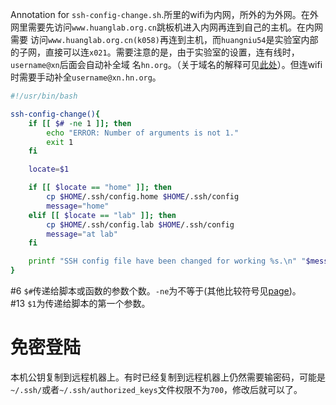 Annotation for `ssh-config-change.sh`.所里的wifi为内网，所外的为外网。在外网里需要先访问`www.huanglab.org.cn`跳板机进入内网再连到自己的主机。在内网需要
访问`www.huanglab.org.cn(k058)`再连到主机，而`huangniu54`是实验室内部的子网，直接可以连`x021`。需要注意的是，由于实验室的设置，连有线时，`username@xn`后面会自动补全域
名`hn.org`。（关于域名的解释可见[此处](https://news.west.cn/60534.html)）。但连wifi时需要手动补全`username@xn.hn.org`。
```bash
#!/usr/bin/bash

ssh-config-change(){
    if [[ $# -ne 1 ]]; then
        echo "ERROR: Number of arguments is not 1."
        exit 1
    fi

    locate=$1

    if [[ $locate == "home" ]]; then
        cp $HOME/.ssh/config.home $HOME/.ssh/config
        message="home"
    elif [[ $locate == "lab" ]]; then
        cp $HOME/.ssh/config.lab $HOME/.ssh/config
        message="at lab"
    fi

    printf "SSH config file have been changed for working %s.\n" "$message"
}
```

#6 `$#`传递给脚本或函数的参数个数。`-ne`为不等于(其他比较符号见[page](https://blog.csdn.net/qiuyoungster/article/details/46999559))。  
#13 `$1`为传递给脚本的第一个参数。  

# 免密登陆
本机公钥复制到远程机器上。有时已经复制到远程机器上仍然需要输密码，可能是`~/.ssh/`或者`~/.ssh/authorized_keys`文件权限不为`700`，修改后就可以了。
